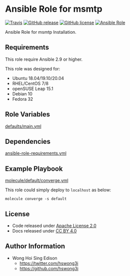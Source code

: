 # Ansible Role for msmtp

[![Travis](https://img.shields.io/travis/com/alvistack/ansible-role-msmtp.svg)](https://travis-ci.com/alvistack/ansible-role-msmtp)
[![GitHub release](https://img.shields.io/github/release/alvistack/ansible-role-msmtp.svg)](https://github.com/alvistack/ansible-role-msmtp)
[![GitHub license](https://img.shields.io/github/license/alvistack/ansible-role-msmtp.svg)](https://github.com/alvistack/ansible-role-msmtp/blob/master/LICENSE)
[![Ansible Role](https://img.shields.io/badge/galaxy-alvistack.msmtp-blue.svg)](https://galaxy.ansible.com/alvistack/msmtp)

Ansible Role for msmtp Installation.

## Requirements

This role require Ansible 2.9 or higher.

This role was designed for:

  - Ubuntu 18.04/19.10/20.04
  - RHEL/CentOS 7/8
  - openSUSE Leap 15.1
  - Debian 10
  - Fedora 32

## Role Variables

[defaults/main.yml](defaults/main.yml)

## Dependencies

[ansible-role-requirements.yml](ansible-role-requirements.yml)

## Example Playbook

[molecule/default/converge.yml](molecule/default/converge.yml)

This role could simply deploy to `localhost` as below:

    molecule converge -s default

## License

  - Code released under [Apache License 2.0](LICENSE)
  - Docs released under [CC BY 4.0](http://creativecommons.org/licenses/by/4.0/)

## Author Information

  - Wong Hoi Sing Edison
      - <https://twitter.com/hswong3i>
      - <https://github.com/hswong3i>
